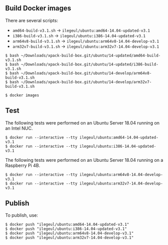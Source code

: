 
## Build Docker images

There are several scripts:

- `amd64-build-v3.1.sh` -> `ilegeul/ubuntu:amd64-14.04-updated-v3.1`
- `i386-build-v3.1.sh` -> `ilegeul/ubuntu:i386-14.04-updated-v3.1`
- `arm64v8-build-v3.1.sh` -> `ilegeul/ubuntu:arm64v8-14.04-develop-v3.1`
- `arm32v7-build-v3.1.sh` -> `ilegeul/ubuntu:arm32v7-14.04-develop-v3.1`

```console
$ bash ~/Downloads/xpack-build-box.git/ubuntu/14-updated/amd64-build-v3.1.sh
$ bash ~/Downloads/xpack-build-box.git/ubuntu/14-updated/i386-build-v3.1.sh
$ bash ~/Downloads/xpack-build-box.git/ubuntu/14-develop/arm64v8-build-v3.1.sh
$ bash ~/Downloads/xpack-build-box.git/ubuntu/14-develop/arm32v7-build-v3.1.sh

$ docker images
```

## Test

The following tests were performed on an Ubuntu Server
18.04 running on an Intel NUC.

```console
$ docker run --interactive --tty ilegeul/ubuntu:amd64-14.04-updated-v3.1
$ docker run --interactive --tty ilegeul/ubuntu:i386-14.04-updated-v3.1
```

The following tests were performed on an Ubuntu Server
18.04 running on a Raspberry Pi 4B.

```console
$ docker run --interactive --tty ilegeul/ubuntu:arm64v8-14.04-develop-v3.1
$ docker run --interactive --tty ilegeul/ubuntu:arm32v7-14.04-develop-v3.1
```

## Publish

To publish, use:

```console
$ docker push "ilegeul/ubuntu:amd64-14.04-updated-v3.1"
$ docker push "ilegeul/ubuntu:i386-14.04-updated-v3.1"
$ docker push "ilegeul/ubuntu:arm64v8-14.04-develop-v3.1"
$ docker push "ilegeul/ubuntu:arm32v7-14.04-develop-v3.1"
```
